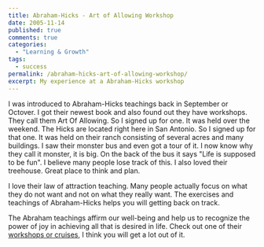 ```yaml
---
title: Abraham-Hicks - Art of Allowing Workshop
date: 2005-11-14
published: true
comments: true
categories:
  - "Learning & Growth"
tags:
  - success
permalink: /abraham-hicks-art-of-allowing-workshop/
excerpt: My experience at a Abraham-Hicks workshop
---
```

I was introduced to Abraham-Hicks teachings back in September or Octover. I got their newest book and also found out they have workshops. They call them Art Of Allowing. So I signed up for one. It was held over the weekend. The Hicks are located right here in San Antonio. So I signed up for that one. It was held on their ranch consisting of several acres and many buildings. I saw their monster bus and even got a tour of it. I now know why they call it monster, it is big. On the back of the bus it says "Life is supposed to be fun". I believe many people lose track of this. I also loved their treehouse. Great place to think and plan.

I love their law of attraction teaching. Many people actually focus on what they do not want and not on what they really want. The exercises and teachings of Abraham-Hicks helps you will getting back on track.

The Abraham teachings affirm our well-being and help us to recognize the power of joy in achieving all that is desired in life. Check out one of their <a href="http://www.abraham-seminars.com/" rel="nofollow">workshops or cruises</a>, I think you will get a lot out of it.